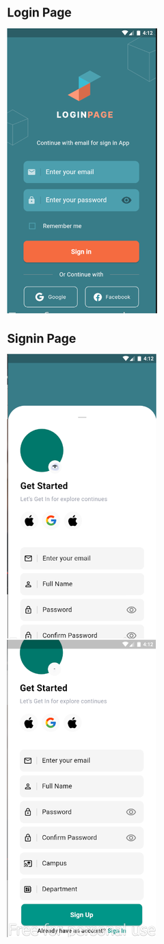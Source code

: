 <p align="left">
<h1>Login Page</h1>
<img src="apppic/Capture1.PNG"/>
<h1>Signin Page</h1>
<img src="apppic/Capture2.PNG"/>
<img src="apppic/Capture3.PNG"/>

</p>
